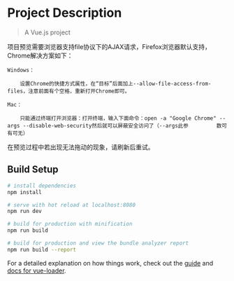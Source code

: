 # Project Description
  
> A Vue.js project
 
项目预览需要浏览器支持file协议下的AJAX请求，Firefox浏览器默认支持，Chrome解决方案如下：

    Windows：
    
        设置Chrome的快捷方式属性，在“目标”后面加上--allow-file-access-from-files，注意前面有个空格，重新打开Chrome即可。
        
    Mac：
    
        只能通过终端打开浏览器：打开终端，输入下面命令：open -a "Google Chrome" --args --disable-web-security然后就可以屏蔽安全访问了（--args此参         数可有可无）

在预览过程中若出现无法拖动的现象，请刷新后重试。

## Build Setup

``` bash
# install dependencies
npm install

# serve with hot reload at localhost:8080
npm run dev

# build for production with minification
npm run build

# build for production and view the bundle analyzer report
npm run build --report
```

For a detailed explanation on how things work, check out the [guide](http://vuejs-templates.github.io/webpack/) and [docs for vue-loader](http://vuejs.github.io/vue-loader).
